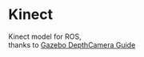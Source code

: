 # Kinect
 Kinect model for ROS, </br>
 thanks to [Gazebo DepthCamera Guide](http://gazebosim.org/tutorials/?tut=ros_depth_camera)

